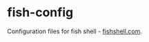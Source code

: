 fish-config
===========

Configuration files for fish shell - [fishshell.com](http://fishshell.com).
